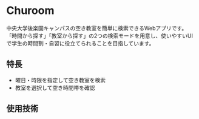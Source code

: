 # Churoom

中央大学後楽園キャンパスの空き教室を簡単に検索できるWebアプリです。  
「時間から探す」「教室から探す」の2つの検索モードを用意し、使いやすいUIで学生の時間割・自習に役立てられることを目指しています。

## 特長

- 曜日・時限を指定して空き教室を検索
- 教室を選択して空き時間帯を確認

## 使用技術
